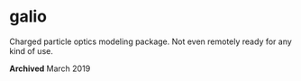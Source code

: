 # galio
Charged particle optics modeling package. Not even remotely ready for any kind of use.

**Archived** March 2019
